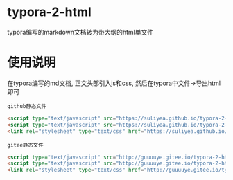 # typora-2-html
typora编写的markdown文档转为带大纲的html单文件



# 使用说明

在typora编写的md文档, 正文头部引入js和css, 然后在typora中文件->导出html即可

`github静态文件`
```html
<script type="text/javascript" src="https://suliyea.github.io/typora-2-html/2html/jquery-3.3.1.min.js"></script>
<script type="text/javascript" src="https://suliyea.github.io/typora-2-html/2html/2html.js"></script>
<link rel="stylesheet" type="text/css" href="https://suliyea.github.io/typora-2-html/2html/style.css">
```


`gitee静态文件`
```html
<script type="text/javascript" src="http://guuuuye.gitee.io/typora-2-html/jquery-3.3.1.min.js"></script>
<script type="text/javascript" src="http://guuuuye.gitee.io/typora-2-html/2html.js"></script>
<link rel="stylesheet" type="text/css" href="http://guuuuye.gitee.io/typora-2-html/style.css">
```